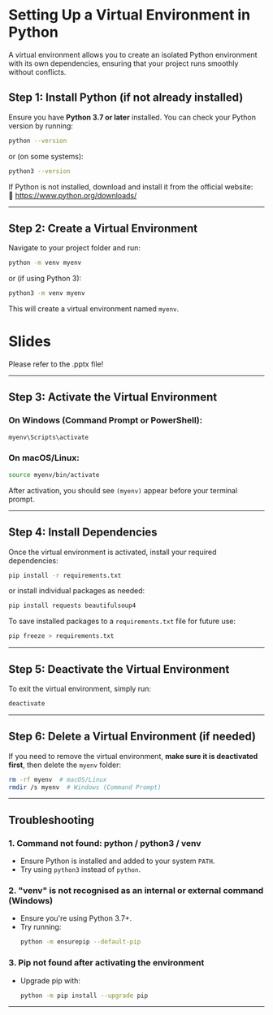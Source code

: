 # Setting Up a Virtual Environment in Python

A virtual environment allows you to create an isolated Python environment with its own dependencies, ensuring that your project runs smoothly without conflicts.

## Step 1: Install Python (if not already installed)
Ensure you have **Python 3.7 or later** installed. You can check your Python version by running:

```bash
python --version
```

or (on some systems):

```bash
python3 --version
```

If Python is not installed, download and install it from the official website:  
🔗 https://www.python.org/downloads/

---

## Step 2: Create a Virtual Environment
Navigate to your project folder and run:

```bash
python -m venv myenv
```

or (if using Python 3):

```bash
python3 -m venv myenv
```

This will create a virtual environment named `myenv`.

# Slides

Please refer to the .pptx file!

---

## Step 3: Activate the Virtual Environment
### On **Windows** (Command Prompt or PowerShell):
```bash
myenv\Scripts\activate
```

### On **macOS/Linux**:
```bash
source myenv/bin/activate
```

After activation, you should see `(myenv)` appear before your terminal prompt.

---

## Step 4: Install Dependencies
Once the virtual environment is activated, install your required dependencies:

```bash
pip install -r requirements.txt
```

or install individual packages as needed:

```bash
pip install requests beautifulsoup4
```

To save installed packages to a `requirements.txt` file for future use:

```bash
pip freeze > requirements.txt
```

---

## Step 5: Deactivate the Virtual Environment
To exit the virtual environment, simply run:

```bash
deactivate
```

---

## Step 6: Delete a Virtual Environment (if needed)
If you need to remove the virtual environment, **make sure it is deactivated first**, then delete the `myenv` folder:

```bash
rm -rf myenv  # macOS/Linux
rmdir /s myenv  # Windows (Command Prompt)
```

---

## Troubleshooting
### 1. **Command not found: python / python3 / venv**
- Ensure Python is installed and added to your system `PATH`.
- Try using `python3` instead of `python`.

### 2. **"venv" is not recognised as an internal or external command (Windows)**
- Ensure you're using Python 3.7+.
- Try running:
  ```bash
  python -m ensurepip --default-pip
  ```

### 3. **Pip not found after activating the environment**
- Upgrade pip with:
  ```bash
  python -m pip install --upgrade pip
  ```

---

